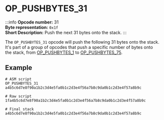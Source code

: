 # OP_PUSHBYTES_31
:::info
**Opcode number:** 31  
**Byte representation:** `0x1f`  
**Short Description:** Push the next 31 bytes onto the stack. 
:::

The `OP_PUSHBYTES_31` opcode will push the following 31 bytes onto the stack. It's part of a group of opcodes that push a specific number of bytes onto the stack, from [OP_PUSHBYTES_1](./OP_PUSHBYTES_1.md) to [OP_PUSHBYTES_75](./OP_PUSHBYTES_75.md).

## Example
```shell
# ASM script
OP_PUSHBYTES_31 a4b5c6d7e8f90a1b2c3d4e5fa0b1c2d3e4f56a7b8c9da0b1c2d3e4f57a8b9c

# Raw script
1fa4b5c6d7e8f90a1b2c3d4e5fa0b1c2d3e4f56a7b8c9da0b1c2d3e4f57a8b9c

# Final stack
a4b5c6d7e8f90a1b2c3d4e5fa0b1c2d3e4f56a7b8c9da0b1c2d3e4f57a8b9c
```
